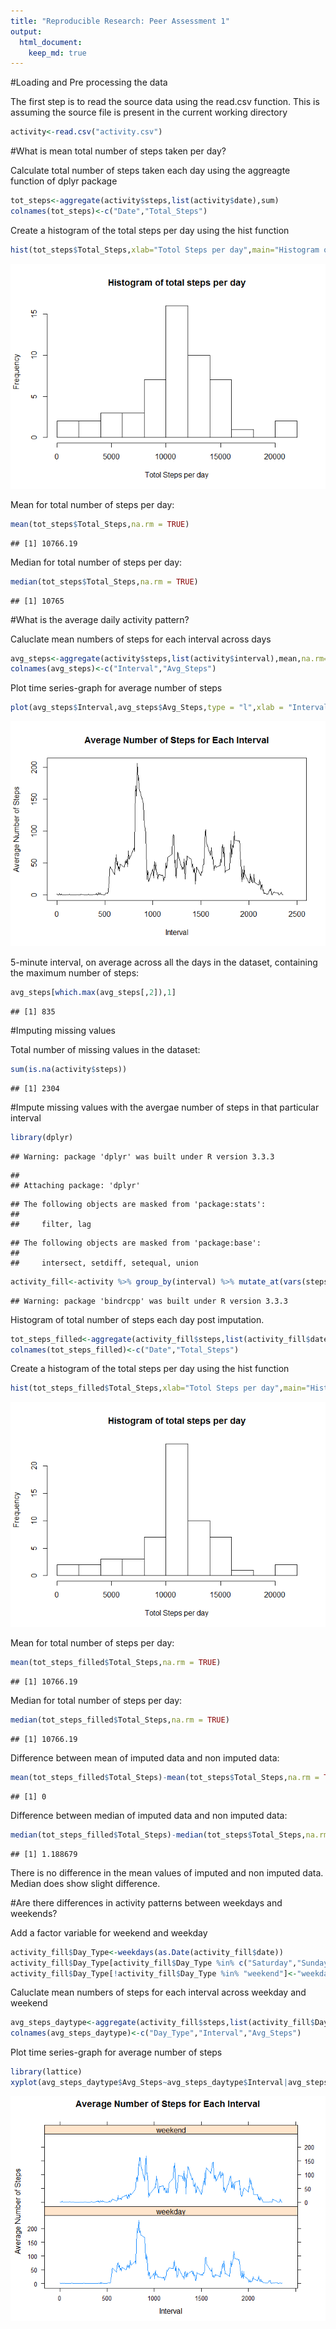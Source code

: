 ```yaml
---
title: "Reproducible Research: Peer Assessment 1"
output: 
  html_document:
    keep_md: true
---
```



#Loading and Pre processing the data

The first step is to read the source data using the read.csv function. This is assuming the source file is present
in the current working directory


```r
activity<-read.csv("activity.csv")
```

#What is mean total number of steps taken per day?

Calculate total number of steps taken each day using the aggreagte function of dplyr package


```r
tot_steps<-aggregate(activity$steps,list(activity$date),sum)
colnames(tot_steps)<-c("Date","Total_Steps")
```

Create a histogram of the total steps per day using the hist function


```r
hist(tot_steps$Total_Steps,xlab="Totol Steps per day",main="Histogram of total steps per day",breaks=10)
```

![](PA1_template_files/figure-html/hist-1.png)<!-- -->

Mean for total number of steps per day:


```r
mean(tot_steps$Total_Steps,na.rm = TRUE)
```

```
## [1] 10766.19
```

Median for total number of steps per day:


```r
median(tot_steps$Total_Steps,na.rm = TRUE)
```

```
## [1] 10765
```

#What is the average daily activity pattern?

Caluclate mean numbers of steps for each interval across days


```r
avg_steps<-aggregate(activity$steps,list(activity$interval),mean,na.rm=TRUE)
colnames(avg_steps)<-c("Interval","Avg_Steps")
```

Plot time series-graph for average number of steps


```r
plot(avg_steps$Interval,avg_steps$Avg_Steps,type = "l",xlab = "Interval",ylab="Average Number of Steps",main="Average Number of Steps for Each Interval",xlim=c(0,2500))
```

![](PA1_template_files/figure-html/time_series-1.png)<!-- -->

5-minute interval, on average across all the days in the dataset, containing the maximum number of steps:


```r
avg_steps[which.max(avg_steps[,2]),1]
```

```
## [1] 835
```


#Imputing missing values

Total number of missing values in the dataset: 


```r
sum(is.na(activity$steps))
```

```
## [1] 2304
```

#Impute missing values with the avergae number of steps in that particular interval


```r
library(dplyr)
```

```
## Warning: package 'dplyr' was built under R version 3.3.3
```

```
## 
## Attaching package: 'dplyr'
```

```
## The following objects are masked from 'package:stats':
## 
##     filter, lag
```

```
## The following objects are masked from 'package:base':
## 
##     intersect, setdiff, setequal, union
```

```r
activity_fill<-activity %>% group_by(interval) %>% mutate_at(vars(steps),funs(replace(steps,which(is.na(steps)),mean(steps,na.rm = TRUE))))
```

```
## Warning: package 'bindrcpp' was built under R version 3.3.3
```

Histogram of total number of steps each day post imputation.


```r
tot_steps_filled<-aggregate(activity_fill$steps,list(activity_fill$date),sum)
colnames(tot_steps_filled)<-c("Date","Total_Steps")
```

Create a histogram of the total steps per day using the hist function


```r
hist(tot_steps_filled$Total_Steps,xlab="Totol Steps per day",main="Histogram of total steps per day",breaks=10)
```

![](PA1_template_files/figure-html/hist_filled-1.png)<!-- -->

Mean for total number of steps per day:


```r
mean(tot_steps_filled$Total_Steps,na.rm = TRUE)
```

```
## [1] 10766.19
```

Median for total number of steps per day:


```r
median(tot_steps_filled$Total_Steps,na.rm = TRUE)
```

```
## [1] 10766.19
```

Difference between mean of imputed data and non imputed data:

```r
mean(tot_steps_filled$Total_Steps)-mean(tot_steps$Total_Steps,na.rm = TRUE)
```

```
## [1] 0
```

Difference between median of imputed data and non imputed data:

```r
median(tot_steps_filled$Total_Steps)-median(tot_steps$Total_Steps,na.rm = TRUE)
```

```
## [1] 1.188679
```

There is no difference in the mean values of imputed and non imputed data. Median does
show slight difference.

#Are there differences in activity patterns between weekdays and weekends?

Add a factor variable for weekend and weekday


```r
activity_fill$Day_Type<-weekdays(as.Date(activity_fill$date))
activity_fill$Day_Type[activity_fill$Day_Type %in% c("Saturday","Sunday")]<-"weekend"
activity_fill$Day_Type[!activity_fill$Day_Type %in% "weekend"]<-"weekday"
```


Caluclate mean numbers of steps for each interval across weekday and weekend


```r
avg_steps_daytype<-aggregate(activity_fill$steps,list(activity_fill$Day_Type,activity_fill$interval),mean)
colnames(avg_steps_daytype)<-c("Day_Type","Interval","Avg_Steps")
```

Plot time series-graph for average number of steps


```r
library(lattice)
xyplot(avg_steps_daytype$Avg_Steps~avg_steps_daytype$Interval|avg_steps_daytype$Day_Type,xlab = "Interval",ylab="Average Number of Steps",main="Average Number of Steps for Each Interval",layout=(c(1,2)),type="l")
```

![](PA1_template_files/figure-html/time_series_lattice-1.png)<!-- -->
